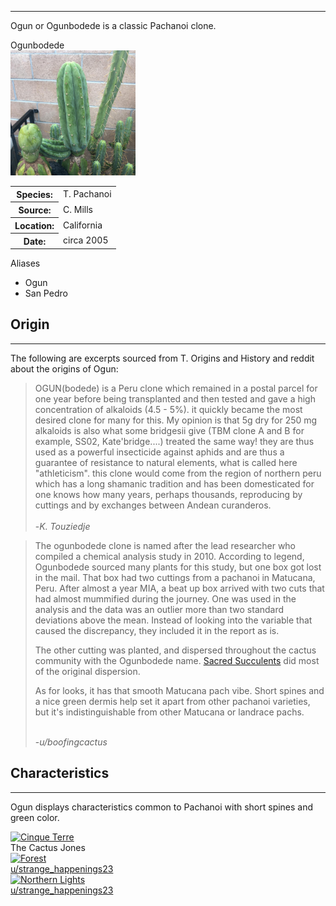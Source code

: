 <hr>

Ogun or Ogunbodede is a classic Pachanoi clone.   


<div class="infobox">
<div class="infobox-title">Ogunbodede</div>
<div class="infobox-image">
<img src="assets/ogun.jpeg" alt="ogun" width="200">

</div>
<table class="infobox-table">
<tr>
    <th class="parameter-title">Species: </th>
    <td>T. Pachanoi</td>
</tr>
<tr>
    <th class="parameter-title">Source: </th>
    <td>C. Mills</td>
</tr>
<tr>
    <th class="parameter-title" >Location: </th>
    <td>California</td>
</tr>
<tr>
    <th class="parameter-title">Date: </th>
    <td>circa 2005</td>
</tr>
</table>
<div class="infobox-title">Aliases</div>
<ul class="infobox-table">
    <li class="alias-name">Ogun</li>
    <li class="alias-name">San Pedro</li>
</ul>
</div>



## Origin
<hr>

The following are excerpts sourced from T. Origins and History and reddit about the origins of Ogun:

<blockquote>
OGUN(bodede) is a Peru clone which remained in a postal parcel for one year before being transplanted and then tested and gave a high concentration of alkaloids (4.5 - 5%). it quickly became the most desired clone for many for this. My opinion is that 5g dry for 250 mg alkaloids is also what some bridgesii give (TBM clone A and B for example, SS02, Kate'bridge....) treated the same way! they are thus used as a powerful insecticide against aphids and are thus a guarantee of resistance to natural elements, what is called here "athleticism". this clone would come from the region of northern peru which has a long shamanic tradition and has been domesticated for one knows how many years, perhaps thousands, reproducing by cuttings and by exchanges between Andean curanderos.<br><br>    
-<em>K. Touziedje</em>
</blockquote>

<blockquote>
The ogunbodede clone is named after the lead researcher who compiled a chemical analysis study in 2010. According to legend, Ogunbodede sourced many plants for this study, but one box got lost in the mail. That box had two cuttings from a pachanoi in Matucana, Peru. After almost a year MIA, a beat up box arrived with two cuts that had almost mummified during the journey. One was used in the analysis and the data was an outlier more than two standard deviations above the mean. Instead of looking into the variable that caused the discrepancy, they included it in the report as is.

The other cutting was planted, and dispersed throughout the cactus community with the Ogunbodede name. <a href="https://sacredsucculents.com/" target="_blank">Sacred Succulents</a> did most of the original dispersion.

As for looks, it has that smooth Matucana pach vibe. Short spines and a nice green dermis help set it apart from other pachanoi varieties, but it's indistinguishable from other Matucana or landrace pachs.<br><br>

-<em>u/boofingcactus</em>
</blockquote>


## Characteristics 
<hr>

Ogun displays characteristics common to Pachanoi with short spines and green color.




<div class="gallery">
  <a target="_blank" href="/clones/pachanoi/assets/ogun1.webp">
    <img src="clones/pachanoi/assets/ogun1.webp" alt="Cinque Terre" width="600" height="400">
  </a>
  <div class="desc">The Cactus Jones</div>
</div>

<div class="gallery">
  <a target="_blank" href="/clones/pachanoi/assets/ogun2.webp">
    <img src="clones/pachanoi/assets/ogun2.webp" alt="Forest" width="600" height="400">
    <div class="desc">u/strange_happenings23</div>
  </a>
 
</div>

<div class="gallery">
  <a target="_blank" href="/clones/pachanoi/assets/ogun3.webp">
    <img src="clones/pachanoi/assets/ogun3.webp" alt="Northern Lights" width="600" height="400">
    <div class="desc">u/strange_happenings23</div>
  </a>

</div>


<!-- <figure markdown>
  ![Ogun](assets/ogun.jpeg){ width="300" }
  <figcaption>Ogun Clone (Picture by Mallacht)</figcaption>
</figure> -->